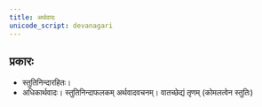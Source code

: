 ```yaml
---
title: अर्थवादः
unicode_script: devanagari
---
```


## प्रकारः
- स्तुतिनिन्दारहितः। 
- अधिकार्थवादः। स्तुतिनिन्दाफलकम् अर्थवादवचनम्। वातच्छेद्यं तृणम् (कोमलत्वेन स्तुतिः)